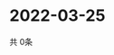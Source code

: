 # 2022-03-25
  共 0条

  <!-- BEGIN -->
  <!-- 最后更新时间Fri Mar 25 2022 04:07:34 GMT+0000 (Coordinated Universal Time) -->
  
  <!-- END -->
  
  